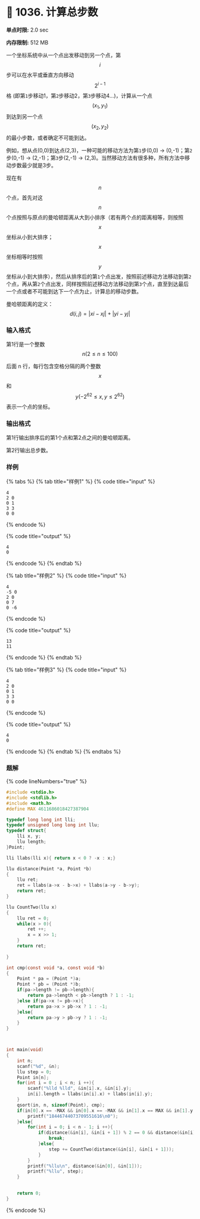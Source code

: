 # 💚 1036. 计算总步数

**单点时限:** 2.0 sec

**内存限制:** 512 MB

一个坐标系统中从一个点出发移动到另一个点，第 $$i$$ 步可以在水平或垂直方向移动 $$2^{i−1}$$ 格 (即第`1`步移动1，第`2`步移动2，第`3`步移动4…)，计算从一个点$$(x_1,y_1)$$ 到达到另一个点$$(x_2,y_2)$$ 的最小步数，或者确定不可能到达。

例如，想从点(0,0)到达点(2,3)，一种可能的移动方法为第`1`步(0,0) -> (0,-1)；第`2`步(0,-1) -> (2,-1)；第`3`步(2,-1) -> (2,3)。当然移动方法有很多种，所有方法中移动步数最少就是3步。

现在有 $$n$$ 个点，首先对这$$n$$ 个点按照与原点的曼哈顿距离从大到小排序（若有两个点的距离相等，则按照 $$x$$ 坐标从小到大排序；$$x$$ 坐标相等时按照$$y$$ 坐标从小到大排序），然后从排序后的第`1`个点出发，按照前述移动方法移动到第`2`个点，再从第`2`个点出发，同样按照前述移动方法移动到第`3`个点，直至到达最后一个点或者不可能到达下一个点为止，计算总的移动步数。

曼哈顿距离的定义：$$d(i,j)=|xi−xj|+|yi−yj|$$

### 输入格式

第1行是一个整数 $$n(2≤n≤100)$$

后面 n 行，每行包含空格分隔的两个整数 $$x$$ 和 $$y(−2^{62}≤x,y≤2^{62})$$ 表示一个点的坐标。

### 输出格式

第1行输出排序后的第1个点和第2点之间的曼哈顿距离。

第2行输出总步数。

### 样例

{% tabs %}
{% tab title="样例1" %}
{% code title="input" %}
```
4
2 0
0 1
3 3
0 0
```
{% endcode %}

{% code title="output" %}
```
4
0
```
{% endcode %}
{% endtab %}

{% tab title="样例2" %}
{% code title="input" %}
```
4
-5 0
2 0
0 7
0 -6
```
{% endcode %}

{% code title="output" %}
```
13
11
```
{% endcode %}
{% endtab %}

{% tab title="样例3" %}
{% code title="input" %}
```
4
2 0
0 1
3 3
0 0
```
{% endcode %}

{% code title="output" %}
```
4
0
```
{% endcode %}
{% endtab %}
{% endtabs %}

### 题解

{% code lineNumbers="true" %}
```c
#include <stdio.h>
#include <stdlib.h>
#include <math.h>
#define MAX 4611686018427387904

typedef long long int lli;
typedef unsigned long long int llu;
typedef struct{
	lli x, y;
	llu length;
}Point;

lli llabs(lli x){ return x < 0 ? -x : x;}

llu distance(Point *a, Point *b)
{
	llu ret;
	ret = llabs(a->x - b->x) + llabs(a->y - b->y);
	return ret;
}

llu CountTwo(llu x)
{
	llu ret = 0;
	while(x > 0){
		ret ++;
		x = x >> 1;
	}
	return ret;
	
}

int cmp(const void *a, const void *b)
{
	Point * pa = (Point *)a;
	Point * pb = (Point *)b;
	if(pa->length != pb->length){
		return pa->length < pb->length ? 1 : -1;
	}else if(pa->x != pb->x){
		return pa->x > pb->x ? 1 : -1;
	}else{
		return pa->y > pb->y ? 1 : -1;
	}
}



int main(void)
{
	int n;
	scanf("%d", &n);
	llu step = 0;
	Point in[n];
	for(int i = 0 ; i < n; i ++){
		scanf("%lld %lld", &in[i].x, &in[i].y);
		in[i].length = llabs(in[i].x) + llabs(in[i].y);
	}
	qsort(in, n, sizeof(Point), cmp);
	if(in[0].x == -MAX && in[0].x == -MAX && in[1].x == MAX && in[1].y == MAX){
		printf("18446744073709551616\n0");
	}else{
		for(int i = 0; i < n - 1; i ++){
			if(distance(&in[i], &in[i + 1]) % 2 == 0 && distance(&in[i], &in[i + 1]) != 0){
				break;
			}else{
				step += CountTwo(distance(&in[i], &in[i + 1]));
			}
		}
		printf("%llu\n", distance(&in[0], &in[1]));
		printf("%llu", step);		
	}

	
	return 0;
}
```
{% endcode %}
